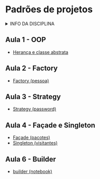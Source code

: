 # Padrões de projetos

<details>
<summary>INFO DA DISCIPLINA</summary>

- **[AVA](https://ava.ifpr.edu.br/course/view.php?id=14062)**
- Curso: TADS
- Período: 6°
- Horário: segunda, 19:00 às 22:20 (Lab 3)
- Período letivo: **2025/2**
- Aulas: 04/08/25 à dez/25
- **[Repositório](https://github.com/fscheidt/padroes)**

</details>


## Aula 1 - OOP
- [Herança e classe abstrata](/oo/pessoa.py)

## Aula 2 - Factory
- [Factory (pessoa)](/factory)

## Aula 3 - Strategy
- [Strategy (password)](/strategy/strategies.py)

## Aula 4 - Façade e Singleton
- [Façade (pacotes)](/facade/pacotes.py)
- [Singleton (visitantes)](/singleton/page_count.py)

## Aula 6 - Builder

- [builder (notebook)](/builder/builder.py)
